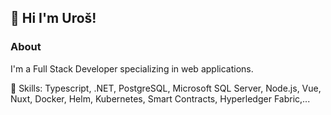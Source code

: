 ## 👋 Hi I'm Uroš! 

### About

I'm a Full Stack Developer specializing in web applications.

🔧 Skills: Typescript, .NET, PostgreSQL, Microsoft SQL Server, Node.js, Vue, Nuxt, Docker, Helm, Kubernetes, Smart Contracts, Hyperledger Fabric,...

<!--
**jurosm/jurosm** is a ✨ _special_ ✨ repository because its `README.md` (this file) appears on your GitHub profile.

Here are some ideas to get you started:

- 🔭 I’m currently working on ...
- 🌱 I’m currently learning ...
- 👯 I’m looking to collaborate on ...
- 🤔 I’m looking for help with ...
- 💬 Ask me about ...
- 📫 How to reach me: ...
- 😄 Pronouns: ...
- ⚡ Fun fact: ...
-->
